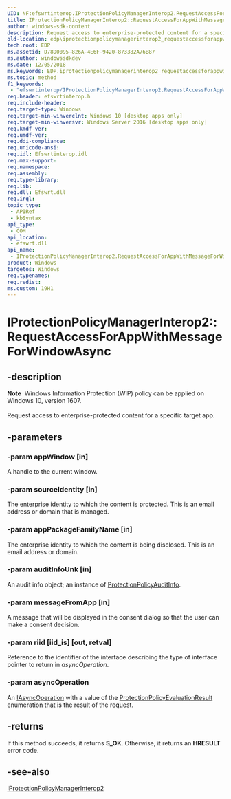 ```yaml
---
UID: NF:efswrtinterop.IProtectionPolicyManagerInterop2.RequestAccessForAppWithMessageForWindowAsync
title: IProtectionPolicyManagerInterop2::RequestAccessForAppWithMessageForWindowAsync (efswrtinterop.h)
author: windows-sdk-content
description: Request access to enterprise-protected content for a specific target app.
old-location: edp\iprotectionpolicymanagerinterop2_requestaccessforappwithmessageforwindowasync.htm
tech.root: EDP
ms.assetid: D78D0095-826A-4E6F-9420-873382A76B87
ms.author: windowssdkdev
ms.date: 12/05/2018
ms.keywords: EDP.iprotectionpolicymanagerinterop2_requestaccessforappwithmessageforwindowasync, IProtectionPolicyManagerInterop2 interface,RequestAccessForAppWithMessageForWindowAsync method, IProtectionPolicyManagerInterop2.RequestAccessForAppWithMessageForWindowAsync, IProtectionPolicyManagerInterop2::RequestAccessForAppWithMessageForWindowAsync, RequestAccessForAppWithMessageForWindowAsync, RequestAccessForAppWithMessageForWindowAsync method, RequestAccessForAppWithMessageForWindowAsync method,IProtectionPolicyManagerInterop2 interface, efswrtinterop/IProtectionPolicyManagerInterop2::RequestAccessForAppWithMessageForWindowAsync
ms.topic: method
f1_keywords: 
 - "efswrtinterop/IProtectionPolicyManagerInterop2.RequestAccessForAppWithMessageForWindowAsync"
req.header: efswrtinterop.h
req.include-header: 
req.target-type: Windows
req.target-min-winverclnt: Windows 10 [desktop apps only]
req.target-min-winversvr: Windows Server 2016 [desktop apps only]
req.kmdf-ver: 
req.umdf-ver: 
req.ddi-compliance: 
req.unicode-ansi: 
req.idl: Efswrtinterop.idl
req.max-support: 
req.namespace: 
req.assembly: 
req.type-library: 
req.lib: 
req.dll: Efswrt.dll
req.irql: 
topic_type:
 - APIRef
 - kbSyntax
api_type:
 - COM
api_location:
 - efswrt.dll
api_name:
 - IProtectionPolicyManagerInterop2.RequestAccessForAppWithMessageForWindowAsync
product: Windows
targetos: Windows
req.typenames: 
req.redist: 
ms.custom: 19H1
---
```


# IProtectionPolicyManagerInterop2::RequestAccessForAppWithMessageForWindowAsync


## -description



<div class="alert"><b>Note</b>  Windows Information Protection (WIP) policy can be applied on Windows 10, version 1607.</div>
<div> </div>Request access to enterprise-protected content for a specific target app.


## -parameters




### -param appWindow [in]

  A handle to the current window.


### -param sourceIdentity [in]

  The enterprise identity to which the content is protected. This is an email address or domain that is managed.


### -param appPackageFamilyName [in]

The enterprise identity to which the content is being disclosed. This is an email address or domain.  


### -param auditInfoUnk [in]

An audit info object; an instance of <a href="https://docs.microsoft.com/uwp/api/Windows.Security.EnterpriseData.ProtectionPolicyAuditInfo">ProtectionPolicyAuditInfo</a>.  


### -param messageFromApp [in]

A message that will be displayed in the consent dialog so that the user can make a consent decision.  


### -param riid [iid_is] [out, retval]

  Reference to the identifier of the interface describing the type of interface pointer to return in <i>asyncOperation</i>.


### -param asyncOperation

An <a href="https://docs.microsoft.com/uwp/api/Windows.Foundation.IAsyncOperation_TResult_">IAsyncOperation<ProtectionPolicyEvaluationResult></a> with a value of the <a href="https://docs.microsoft.com/uwp/api/windows.security.enterprisedata.protectionpolicyevaluationresult">ProtectionPolicyEvaluationResult</a> enumeration that is the result of the request.


## -returns



If this method succeeds, it returns <b xmlns:loc="http://microsoft.com/wdcml/l10n">S_OK</b>. Otherwise, it returns an <b xmlns:loc="http://microsoft.com/wdcml/l10n">HRESULT</b> error code.




## -see-also




<a href="https://docs.microsoft.com/previous-versions/windows/desktop/api/efswrtinterop/nn-efswrtinterop-iprotectionpolicymanagerinterop2">IProtectionPolicyManagerInterop2</a>
 

 

